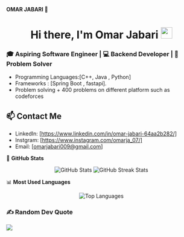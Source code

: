 **OMAR JABARI 👋**
<h1 align="center">Hi there, I'm Omar Jabari <img src="https://media.giphy.com/media/hvRJCLFzcasrR4ia7z/giphy.gif" width="30px"></h1>

### 🎓 Aspiring Software Engineer | 💻 Backend Developer | 🧩 Problem Solver

- Programming Languages:[C++, Java , Python]
- Frameworks : [Spring Boot , fastapi].
- Problem solving + 400 problems on different platform such  as codeforces 
## 📫 Contact Me

- LinkedIn: [https://www.linkedin.com/in/omar-jabari-64aa2b282/]
- Instgram: [https://www.instagram.com/omarja_07/]
- Email: [omarjabari009@gmail.com]

🌟 **GitHub Stats**

<p align="center"> <img src="https://github-readme-stats.vercel.app/api?username=omarjabari007&show_icons=true&theme=radical" alt="GitHub Stats" /> <img src="https://github-readme-streak-stats.herokuapp.com/?user=omarjabari007&theme=radical" alt="GitHub Streak Stats" /> </p>


📊 **Most Used Languages**
<p align="center"> <img src="https://github-readme-stats.vercel.app/api/top-langs/?username=omarjabari007&layout=compact&theme=radical" alt="Top Languages" /> </p>

   




### ✍️ Random Dev Quote
![](https://quotes-github-readme.vercel.app/api?type=horizontal&theme=radical)



